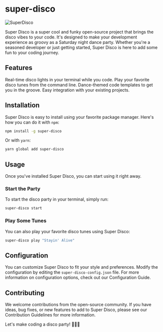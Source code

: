 # super-disco

![SuperDisco](https://mir-s3-cdn-cf.behance.net/project_modules/hd/d0a63d11519855.560f8fe29a4bd.jpg)

Super Disco is a super cool and funky open-source project that brings the disco vibes to your code. It's designed to make your development experience as groovy as a Saturday night dance party. Whether you're a seasoned developer or just getting started, Super Disco is here to add some fun to your coding journey.

## Features
Real-time disco lights in your terminal while you code.
Play your favorite disco tunes from the command line.
Dance-themed code templates to get you in the groove.
Easy integration with your existing projects.

## Installation
Super Disco is easy to install using your favorite package manager. Here's how you can do it with `npm`:

```bash
npm install -g super-disco
```

Or with `yarn`:  

```bash
yarn global add super-disco
```

## Usage
Once you've installed Super Disco, you can start using it right away.

### Start the Party
To start the disco party in your terminal, simply run:

```bash
super-disco start
```

### Play Some Tunes
You can also play your favorite disco tunes using Super Disco:

```bash
super-disco play "Stayin' Alive"
```

## Configuration
You can customize Super Disco to fit your style and preferences. Modify the configuration by editing the `super-disco-config.json` file. For more information on configuration options, check out our Configuration Guide.

## Contributing
We welcome contributions from the open-source community. If you have ideas, bug fixes, or new features to add to Super Disco, please see our Contribution Guidelines for more information.

Let's make coding a disco party! 🕺💃🌟